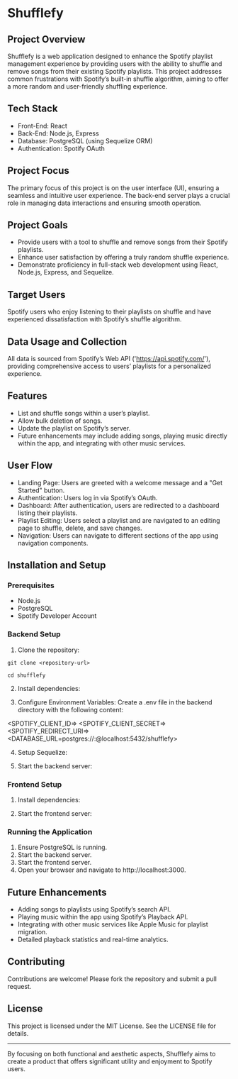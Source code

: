 # Shufflefy

## Project Overview
Shufflefy is a web application designed to enhance the Spotify playlist management experience by providing users with the ability to shuffle and remove songs from their existing Spotify playlists. This project addresses common frustrations with Spotify’s built-in shuffle algorithm, aiming to offer a more random and user-friendly shuffling experience.

## Tech Stack
- Front-End: React
- Back-End: Node.js, Express
- Database: PostgreSQL (using Sequelize ORM)
- Authentication: Spotify OAuth

## Project Focus
The primary focus of this project is on the user interface (UI), ensuring a seamless and intuitive user experience. The back-end server plays a crucial role in managing data interactions and ensuring smooth operation.

## Project Goals
- Provide users with a tool to shuffle and remove songs from their Spotify playlists.
- Enhance user satisfaction by offering a truly random shuffle experience.
- Demonstrate proficiency in full-stack web development using React, Node.js, Express, and Sequelize.

## Target Users
Spotify users who enjoy listening to their playlists on shuffle and have experienced dissatisfaction with Spotify’s shuffle algorithm.

## Data Usage and Collection
All data is sourced from Spotify’s Web API ('https://api.spotify.com/'), providing comprehensive access to users’ playlists for a personalized experience.

## Features
- List and shuffle songs within a user’s playlist.
- Allow bulk deletion of songs.
- Update the playlist on Spotify’s server.
- Future enhancements may include adding songs, playing music directly within the app, and integrating with other music services.

## User Flow
- Landing Page: Users are greeted with a welcome message and a "Get Started" button.
- Authentication: Users log in via Spotify’s OAuth.
- Dashboard: After authentication, users are redirected to a dashboard listing their playlists.
- Playlist Editing: Users select a playlist and are navigated to an editing page to shuffle, delete, and save changes.
- Navigation: Users can navigate to different sections of the app using navigation components.

## Installation and Setup
### Prerequisites
- Node.js
- PostgreSQL
- Spotify Developer Account

### Backend Setup
1. Clone the repository:


`git clone <repository-url>`

`cd shufflefy`

2. Install dependencies:

<cd backend>
<npm install>

3. Configure Environment Variables:
Create a .env file in the backend directory with the following content:

<SPOTIFY_CLIENT_ID=<your-spotify-client-id>>
<SPOTIFY_CLIENT_SECRET=<your-spotify-client-secret>>
<SPOTIFY_REDIRECT_URI=<your-spotify-redirect-uri>>
<DATABASE_URL=postgres://<username>:<password>@localhost:5432/shufflefy>

4. Setup Sequelize:


<npx sequelize-cli db:create
npx sequelize-cli db:migrate>

5. Start the backend server:

<npm start>

### Frontend Setup

1. Install dependencies:

<cd frontend
npm install>

2. Start the frontend server:

<npm start>

### Running the Application

1. Ensure PostgreSQL is running.
2. Start the backend server.
3. Start the frontend server.
4. Open your browser and navigate to http://localhost:3000.

## Future Enhancements
- Adding songs to playlists using Spotify’s search API.
- Playing music within the app using Spotify’s Playback API.
- Integrating with other music services like Apple Music for playlist migration.
- Detailed playback statistics and real-time analytics.

## Contributing

Contributions are welcome! Please fork the repository and submit a pull request.

## License
This project is licensed under the MIT License. See the LICENSE file for details.
_________________________________________________________________________________

By focusing on both functional and aesthetic aspects, Shufflefy aims to create a product that offers significant utility and enjoyment to Spotify users.






